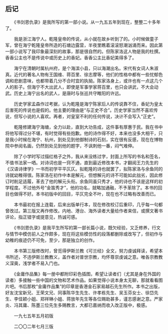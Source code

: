 ## 后记

　　《书剑恩仇录》是我所写的第一部小说。从一九五五年到现在，整整二十多年了。

　　我是浙江海宁人。乾隆皇帝的传说，从小就在故乡听到了的。小时候做童子军，曾在海宁乾隆皇帝所造的石塘边露营，半夜里瞧着滚滚怒潮汹涌而来。因此第一部小说写了我印象最深刻的故事，那是很自然的。但陈家洛这人物是我的杜撰。香香公主也不是传说中或历史上的香妃。香香公主比香妃美得多了。

　　海宁在清朝时属杭州府，是个海滨小县，只以海潮出名。宋代有女词人朱淑真。近代的著名人物有王国维、蒋百里、徐志摩等，他们的性格中都有一些忧郁色调和悲剧意味，也都带着几分不合时宜的执拗。陈家洛身上，或许也有一点这几个人的影子。但海宁不大出武人，即使是军事学家蒋百里，也只会讲武，不大会动武。历史上海宁出名的武人，是唐时与张巡共守睢阳的许远。

　　历史学家孟森作过考据，认为乾隆是海宁陈家后人的传说靠不住，香妃为皇太后害死的传说也是假的。他主要的理由是“与正史不合”。历史学家当然不喜欢传说，但写小说的人喜欢。再者，对皇室不利的任何传说，决计不会写入“正史”。

　　乾隆修建海宁海塘，全力以赴，直到大功告成，这件事有厚惠于民。我在书中将他写得过分不堪，有时觉得有些抱歉。他的诗作得不好，本来也没多大相干，只是我小时候在海宁、杭州，到处见到他御制诗的石刻，实在很有反感，现在在博物院中参阅名画，仍然到处见到他的题字，不讽刺他一番，闷气难伸。

　　除了小学时写过描红格子之外，我从来没练过字，封面上所写的书名和签名，不值书法家一哂。对诗词也是一窍不通，直到最近修改本书，才翻阅王力先生的《汉语诗律学》一书而初学平平仄仄。拟乾隆的诗也就罢了，拟陈家洛与余鱼同的诗就幼稚得很。陈家洛在初作中本是解元，但想解元的诗不可能如此拙劣，因此修订时削足适履，革去了他的解元头衔。余鱼同虽只秀才，他的诗也不该是这样的初学程度。不过他外号“金笛秀才”，他的功名，就略加通融，不予革除了。本书的回目也做得不好。本书初版中的回目，平仄完全不叶，现在也不过略有改善而已。

　　本书最初在报上连载，后来出版单行本，现在修改校订后重印，几乎每一句都曾改过。第三版又再作修改。内地、港台、海外读者大量给作者来信，或撰文著书评论，指正错字或提意见，热诚可感。

　　《书剑恩仇录》是我平生所写的第一部长篇小说，既欠经验，又乏修养，行文与情节中模仿前人之作颇多，现在将这些模仿性的段落都删除或改写了，但初作与幼稚的痕迹仍不可免，至少，那是独立的创作。

　　本书第三版修改时，曾觅得伊斯兰教《可兰经》全文，努力虔诚拜读，希望本书所述，不违伊斯兰教教义，盖作者对普世宗教，均怀尊崇虔诚之意。唯各宗教教义深奥，浅学者不易入门也。

　　《金庸作品集》每一册中都附印彩色插图，希望让读者们（尤其是身在外国的读者）多接触一些中国的文物和艺术作品。如果觉得小说本身太无聊，那就看看图片吧。书后那枚“金庸作品集”的印章是香港金石家易越石先生所作。本书之出版，好友沈宝新兄、王荣文兄、同事陈华生先生、许孝栋先生、吴玉芬女士、徐岱先生、李佳颖小姐、郑祥琳小姐、蒋放年先生等各位赐助甚多，谨志感谢之意。严家炎、冯其庸、陈墨三位先生多赐教言，大都已嘉纳而收入改正版中，极感。

　　一九七五年五月初版

　　二〇〇二年七月三版